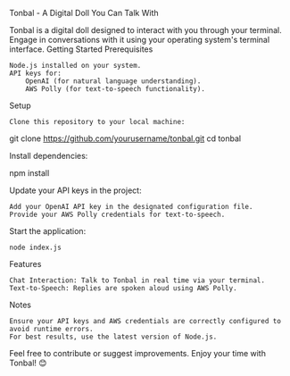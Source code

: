 Tonbal - A Digital Doll You Can Talk With

Tonbal is a digital doll designed to interact with you through your terminal. Engage in conversations with it using your operating system's terminal interface.
Getting Started
Prerequisites

    Node.js installed on your system.
    API keys for:
        OpenAI (for natural language understanding).
        AWS Polly (for text-to-speech functionality).

Setup

    Clone this repository to your local machine:

git clone https://github.com/yourusername/tonbal.git
cd tonbal

Install dependencies:

npm install

Update your API keys in the project:

    Add your OpenAI API key in the designated configuration file.
    Provide your AWS Polly credentials for text-to-speech.

Start the application:

    node index.js

Features

    Chat Interaction: Talk to Tonbal in real time via your terminal.
    Text-to-Speech: Replies are spoken aloud using AWS Polly.

Notes

    Ensure your API keys and AWS credentials are correctly configured to avoid runtime errors.
    For best results, use the latest version of Node.js.

Feel free to contribute or suggest improvements. Enjoy your time with Tonbal! 😊
